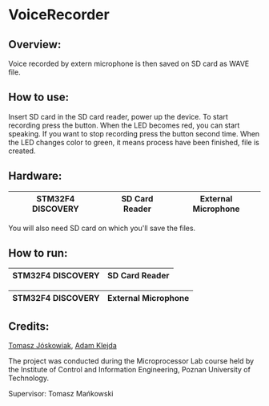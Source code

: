 # VoiceRecorder 

## Overview:

Voice recorded by extern microphone is then saved on SD card as WAVE file.

## How to use:

Insert SD card in the SD card reader, power up the device. To start recording press the button. When the LED becomes red, you can start speaking. If you want to  stop recording press the button second time. When the LED changes color to green, it means process have been finished, file is created.

## Hardware:
   | STM32F4 DISCOVERY | SD Card Reader | External Microphone | 
   | --- | --- | --- |
   You will also need SD card on which you'll save the files.
   
## How to run:
   | **STM32F4 DISCOVERY** | **SD Card Reader** |
   | --- | --- |
   
  | **STM32F4 DISCOVERY** | **External Microphone** |
  | --- | --- |
   
## Credits:

[Tomasz Jóskowiak](https://github.com/TJoskowiak), [Adam Klejda](https://github.com/AdamKlejda)

The project was conducted during the Microprocessor Lab course held by the Institute of Control and Information Engineering, Poznan University of Technology.

Supervisor: Tomasz Mańkowski

